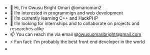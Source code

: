 - 👋 Hi, I’m Owusu Bright Omari @omariomari2
- 👀 I’m interested in programmign and web development
- 🌱 I’m currently learning C++ and HackPHP
- 💞️ I’m looking for internships and to collaborate on projects and researches alike
- 📫 You can reach me via email @owusuomaribright@gmail.com
- ⚡ Fun fact: I'm probably the best front end developer in the world
- 

<!---
omariomari2/omariomari2 is a ✨ special ✨ repository because its `README.md` (this file) appears on your GitHub profile.
You can click the Preview link to take a look at your changes.
--->
